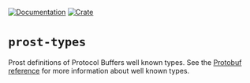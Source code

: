 [![Documentation](https://docs.rs/prost-types/badge.svg)](https://docs.rs/prost-types/)
[![Crate](https://img.shields.io/crates/v/prost-types.svg)](https://crates.io/crates/prost-types)

# `prost-types`

Prost definitions of Protocol Buffers well known types. See the [Protobuf reference][1] for more
information about well known types.

[1]: https://developers.google.com/protocol-buffers/docs/reference/google.protobuf
